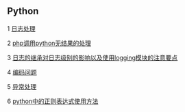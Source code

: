 ## Python

1 [日志处理](https://github.com/luofengmacheng/python/blob/master/logging.md)

2 [php调用python无结果的处理](https://github.com/luofengmacheng/python/blob/master/php_call_python.md)

3 [日志的继承对日志级别的影响以及使用logging模块的注意要点](https://github.com/luofengmacheng/python/blob/master/logging_level.md)

4 [编码问题](https://github.com/luofengmacheng/python/blob/master/encode.md)

5 [异常处理](https://github.com/luofengmacheng/python/blob/master/exception.md)

6 [python中的正则表达式使用方法](https://github.com/luofengmacheng/python/blob/master/regex.md)